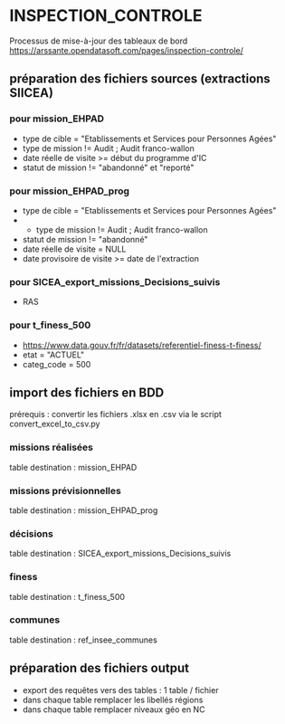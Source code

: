 # INSPECTION_CONTROLE
Processus de mise-à-jour des tableaux de bord https://arssante.opendatasoft.com/pages/inspection-controle/

## préparation des fichiers sources (extractions SIICEA)
### pour mission_EHPAD
- type de cible = "Etablissements et Services pour Personnes Agées"
- type de mission != Audit ; Audit franco-wallon
- date réelle de visite >= début du programme d'IC
- statut de mission != "abandonné" et "reporté"
### pour mission_EHPAD_prog
- type de cible = "Etablissements et Services pour Personnes Agées"
- - type de mission != Audit ; Audit franco-wallon
- statut de mission != "abandonné"
- date réelle de visite = NULL
- date provisoire de visite >= date de l'extraction
### pour SICEA_export_missions_Decisions_suivis
- RAS
### pour t_finess_500
- https://www.data.gouv.fr/fr/datasets/referentiel-finess-t-finess/
- etat = "ACTUEL"
- categ_code = 500

## import des fichiers en BDD
prérequis : convertir les fichiers .xlsx en .csv via le script convert_excel_to_csv.py 

### missions réalisées
table destination : mission_EHPAD

### missions prévisionnelles
table destination : mission_EHPAD_prog

### décisions
table destination : SICEA_export_missions_Decisions_suivis

### finess
table destination : t_finess_500

### communes
table destination : ref_insee_communes

## préparation des fichiers output
- export des requêtes vers des tables : 1 table / fichier
- dans chaque table remplacer les libellés régions
- dans chaque table remplacer niveaux géo en NC

